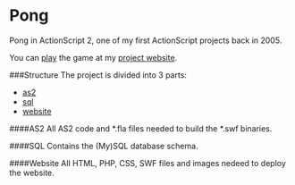 Pong
====
Pong in ActionScript 2, one of my first ActionScript projects back in 2005.

You can [play](http://www.ansuz.nl/pong/play/) the game at my [project website](http://www.ansuz.nl/pong/).

###Structure
The project is divided into 3 parts:
* [as2](as/)
* [sql](sql/)
* [website](website/)

####AS2
All AS2 code and *.fla files needed to build the *.swf binaries.

####SQL
Contains the (My)SQL database schema.

####Website
All HTML, PHP, CSS, SWF files and images nedeed to deploy the website.

